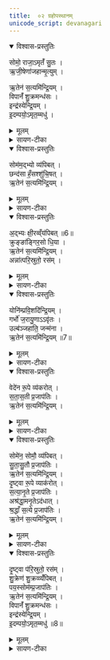```yaml
---
title:  ०२ ग्रहोपस्थानम्
unicode_script: devanagari
---
```



<details open><summary>विश्वास-प्रस्तुतिः</summary>

सोमो॒ राजा॒ऽमृतँ॑ सु॒तः ।  
ऋ॒जी॒षेणा॑जहान्मृ॒त्युम् ।  

ऋ॒तेन॑ स॒त्यमि॑न्द्रि॒यम् ।  
विपानँ॑ शु॒क्रमन्ध॑सः ।  
इन्द्र॑स्येन्द्रि॒यम् ।  
इ॒दम्पयो॒ऽमृत॒म्मधु॑ ।  
</details>

<details><summary>मूलम्</summary>

सोमो॒ राजा॒ऽमृतँ॑ सु॒तः ।  
ऋ॒जी॒षेणा॑जहान्मृ॒त्युम् ।  

ऋ॒तेन॑ स॒त्यमि॑न्द्रि॒यम् ।  
विपानँ॑ शु॒क्रमन्ध॑सः ।  
इन्द्र॑स्येन्द्रि॒यम् ।  
इ॒दम्पयो॒ऽमृत॒म्मधु॑ ।  
</details>

<details><summary>सायण-टीका</summary>

(SB) 1प्रथमे ग्रहा उक्ताः । द्वितीये तदुपस्थानमुच्यते । तत्र प्रथमामृचमाह - अयमभिषुतः सोमो राजा स्वयममृतं पीयूषसमानः यथा पीयूषं पिबतोऽपमृत्युर्नास्त्येवं सोमपस्यापि नापमृत्युरित्यर्थः। तत्रायं हेतुः - ऋजीषेण ईदृक्स्थानीयेन नीरसेन मृत्युमजहात् । ऋजीषे ह्यपमृत्युमजहात् । ऋजीषमपमृत्युप्रापकं रसनिस्सरणेन तस्य परित्यागादपमृत्युहेतुः परित्यक्तः । अतोऽयं ऋतेन यज्ञनिष्पादनेन इन्द्रियं इन्द्रियवृद्धिहेतुः तदेतत्सत्यं शपथं करोमीत्यर्थः । अन्धसोऽन्नरसादपि विपानं विशेषेण पानयोग्यं सोमरसरूपममृतम् । अतः शुक्रं शुद्धं योयमिन्द्रस्तस्यापीन्द्रियवृद्धिकारणमिदम् । किंच - इदं द्रव्यं मधु पयो मधुरं क्षीररूपमत एवामृतरूपम् ॥
</details>

<details open><summary>विश्वास-प्रस्तुतिः</summary>

सोम॑म॒द्भ्यो व्य॑पिबत् ।  
छन्द॑सा हँ॒सश्शु॑चि॒षत् ।  
ऋ॒तेन॑ स॒त्यमि॑न्द्रि॒यम् ।  
</details>

<details><summary>मूलम्</summary>

सोम॑म॒द्भ्यो व्य॑पिबत् ।  
छन्द॑सा हँ॒सश्शु॑चि॒षत् ।  
ऋ॒तेन॑ स॒त्यमि॑न्द्रि॒यम् ।  
</details>

<details><summary>सायण-टीका</summary>

2अथ द्वितीयामाह - शुचौ शुद्धप्रदेशे स्वर्गे सीदतीति शुचिषत् हंसः सर्वप्राणिहृदि स्थितो जीवात्मा तद्रूपधारीन्द्रः छन्दसा स्वेच्छया तमिमं सोममद्भ्यः सकाशाद्विभज्यापिबत् । ऋतेन यज्ञद्वारेणेन्द्रियवृद्धिहेतुस्सोमः तदेतत्सत्यम् । तत्र दृष्टान्तः - यथा लोके क्रुङ् क्रौञ्चपक्षी आङ्गिरसः सर्वाङ्गसंबन्धिसारयुक्तः पुष्टशरीर इत्यर्थः । तादृशो धिया स्वबुद्ध्या क्षीरमद्भ्यो विविच्यापिबत् । क्षीरपात्रे स्वमुखे प्रक्षिप्ते सति मुखगताम्लरससंपर्कात्क्षीरांशो जलांशश्चोभौ विविच्येते । तत्र जलभागं परित्यज्य क्षीरभागमेव पिबति । तद्वदयमिन्द्रोपि सोमरसं जलभागाद्विविच्य पिबति । अतो यज्ञद्वारेणेन्द्रियवृद्धिहेतुस्सोमः तदेतत्सत्यम् ।  
</details>

<details open><summary>विश्वास-प्रस्तुतिः</summary>

अ॒द्भ्यः क्षी॒रव्व्ँय॑पिबत् ॥6॥  
क्रुङ्ङा॑ङ्गिर॒सो धि॒या ।  
ऋ॒तेन॑ स॒त्यमि॑न्द्रि॒यम् ।  
अन्ना॑त्परि॒स्रुतो॒ रस॑म् ।  
</details>

<details><summary>मूलम्</summary>

अ॒द्भ्यः क्षी॒रव्व्ँय॑पिबत् ॥6॥  
क्रुङ्ङा॑ङ्गिर॒सो धि॒या ।  
ऋ॒तेन॑ स॒त्यमि॑न्द्रि॒यम् ।  
अन्ना॑त्परि॒स्रुतो॒ रस॑म् ।  
</details>

<details><summary>सायण-टीका</summary>

तत्रैवान्यो दृष्टान्त उच्यते - यथा क्षत्रं क्षत्रियजातिः ब्रह्मणा प्रौढेन क्षीराज्यादिना योगात् परितः स्रवतीति परिस्रुदन्नं तस्मादन्नात्संपन्नं रसं पिबति । राजादयो हि भोजनकाले प्रभूते क्षीरे वा व्रीह्याद्यन्नं प्रक्षिप्य तदन्नरसोपेतं क्षीरादिकं पिबति । एवमिन्द्रोऽयमपि सारभूतं रसं पिवति । ऋतेनेति पूर्ववत् ॥

  - +++(अतोऽयं ऋतेन यज्ञनिष्पादनेन इन्द्रियं इन्द्रियवृद्धिहेतुः तदेतत्सत्यं शपथं करोमीत्यर्थः । अन्धसोऽन्नरसादपि विपानं विशेषेण पानयोग्यं सोमरसरूपममृतम् । अतः शुक्रं शुद्धं योयमिन्द्रस्तस्यापीन्द्रियवृद्धिकारणमिदम् । किंच - इदं द्रव्यं मधु पयो मधुरं क्षीररूपमत एवामृतरूपम् ॥)+++
</details>

<details open><summary>विश्वास-प्रस्तुतिः</summary>

योनि॑म्प्रवि॒शदि॑न्द्रि॒यम् ।  
गर्भो॑ ज॒रायु॒णाऽऽवृ॑तः ।  
उल्ब॑ञ्जहाति॒ जन्म॑ना ।  
ऋ॒तेन॑ स॒त्यमि॑न्द्रि॒यम् ॥7॥  
</details>

<details><summary>मूलम्</summary>

योनि॑म्प्रवि॒शदि॑न्द्रि॒यम् ।  
गर्भो॑ ज॒रायु॒णाऽऽवृ॑तः ।  
उल्ब॑ञ्जहाति॒ जन्म॑ना ।  
ऋ॒तेन॑ स॒त्यमि॑न्द्रि॒यम् ॥7॥  
</details>

<details><summary>सायण-टीका</summary>

3अथ तृतीयामाह - यथा लोके स्त्रीयोनिं प्रविशत् पुरुषस्येन्द्रियं रेतो मूत्रं च विभज्य परित्यजति । मूत्रस्य बहिस्त्यागः । रेतसो गर्भाशये त्यागः । तद्रेतःपरिणामो जरायुणा वेष्टितो गर्भो भूत्वा स्वकीयेन जन्मना तदावरणरूपमुल्बं जहाति । एवमिन्द्रोऽप्यसारं परित्यज्यैकस्मिन्नपि पात्रे सारमेव स्वीकरोति । ऋतेनेति पूर्ववत् ।  

  - +++(अतोऽयं ऋतेन यज्ञनिष्पादनेन इन्द्रियं इन्द्रियवृद्धिहेतुः तदेतत्सत्यं शपथं करोमीत्यर्थः । अन्धसोऽन्नरसादपि विपानं विशेषेण पानयोग्यं सोमरसरूपममृतम् । अतः शुक्रं शुद्धं योयमिन्द्रस्तस्यापीन्द्रियवृद्धिकारणमिदम् । किंच - इदं द्रव्यं मधु पयो मधुरं क्षीररूपमत एवामृतरूपम् ॥)+++
</details>

<details open><summary>विश्वास-प्रस्तुतिः</summary>

वेदे॑न रू॒पे व्य॑करोत् ।  
स॒ता॒स॒ती प्र॒जाप॑तिः ।  
ऋ॒तेन॑ स॒त्यमि॑न्द्रि॒यम् ।  
</details>

<details><summary>मूलम्</summary>

वेदे॑न रू॒पे व्य॑करोत् ।  
स॒ता॒स॒ती प्र॒जाप॑तिः ।  
ऋ॒तेन॑ स॒त्यमि॑न्द्रि॒यम् ।  
</details>

<details><summary>सायण-टीका</summary>

यथा प्रजापतिरेकरूपेण वेदेन पर्यालोच्य सतासती पृथिव्यादिसद्रूपं शशविषाणाद्यसद्रूपं च विभज्याकरोत् । तथाऽयमिन्द्रः -सारासारविभागं कृतवान् । ऋतेनेति पूर्ववत् ॥

  - +++(अतोऽयं ऋतेन यज्ञनिष्पादनेन इन्द्रियं इन्द्रियवृद्धिहेतुः तदेतत्सत्यं शपथं करोमीत्यर्थः । अन्धसोऽन्नरसादपि विपानं विशेषेण पानयोग्यं सोमरसरूपममृतम् । अतः शुक्रं शुद्धं योयमिन्द्रस्तस्यापीन्द्रियवृद्धिकारणमिदम् । किंच - इदं द्रव्यं मधु पयो मधुरं क्षीररूपमत एवामृतरूपम् ॥)+++
</details>

<details open><summary>विश्वास-प्रस्तुतिः</summary>

सोमे॑न॒ सोमौ॒ व्य॑पिबत् ।  
सु॒ता॒सु॒तौ प्र॒जाप॑तिः ।  
ऋ॒तेन॑ स॒त्यमि॑न्द्रि॒यम् ।  
दृ॒ष्ट्वा रू॒पे व्याक॑रोत् ।  
स॒त्या॒नृ॒ते प्र॒जाप॑तिः ।  
अश्र॑द्धा॒मनृ॒तेऽद॑धात् ।  
श्र॒द्धाँ स॒त्ये प्र॒जाप॑तिः ।  
ऋ॒तेन॑ स॒त्यमि॑न्द्रि॒यम् ।  
</details>

<details><summary>मूलम्</summary>

सोमे॑न॒ सोमौ॒ व्य॑पिबत् ।  
सु॒ता॒सु॒तौ प्र॒जाप॑तिः ।  
ऋ॒तेन॑ स॒त्यमि॑न्द्रि॒यम् ।  
दृ॒ष्ट्वा रू॒पे व्याक॑रोत् ।  
स॒त्या॒नृ॒ते प्र॒जाप॑तिः ।  
अश्र॑द्धा॒मनृ॒तेऽद॑धात् ।  
श्र॒द्धाँ स॒त्ये प्र॒जाप॑तिः ।  
ऋ॒तेन॑ स॒त्यमि॑न्द्रि॒यम् ।  
</details>

<details><summary>सायण-टीका</summary>

4अथ चतुर्थीमाह - प्रजापतिरेकरूपेण सोमद्रव्येण युक्तो रसात्मकोऽयं सोमोऽभिषुतो वल्लयात्मकोऽयं सोमो नाभिषुत इति विभज्य तत्र रसात्मकमेवापिवत् । अत्र प्रजापतिशब्देन प्रजापालकत्वादिन्द्रो विवक्षितः । तत्र विभागे दृष्टान्त उच्यते - यथा प्रजापतिः सत्यवदनमनृतवदनं चेत्येवं वचनस्य द्वे रूपे विशेषेण सृष्टवान् । ततोऽनृते प्रजानामश्रद्धामविश्वासं स्थापितवान् । सत्यवचने तु स प्रजापतिर्विश्वासं स्थापितवान् । एवमयमिन्द्रोऽप्यभिषुतमेव पिबति ॥

   +++(अतोऽयं ऋतेन यज्ञनिष्पादनेन इन्द्रियं इन्द्रियवृद्धिहेतुः तदेतत्सत्यं शपथं करोमीत्यर्थः । )+++
</details>

<details open><summary>विश्वास-प्रस्तुतिः</summary>

दृ॒ष्ट्वा प॑रि॒स्रुतो॒ रस॑म् ।  
शु॒क्रेण॑ शु॒क्रव्व्यँ॑पिबत् ।  
पय॒स्सोम॑म्प्र॒जाप॑तिः ।  
ऋ॒तेन॑ स॒त्यमि॑न्द्रि॒यम् ।  
विपानँ॑ शु॒क्रमन्ध॑सः ।  
इन्द्र॑स्येन्द्रि॒यम् ।  
इ॒दम्पयो॒ऽमृत॒म्मधु॑ ॥8॥  
</details>

<details><summary>मूलम्</summary>

दृ॒ष्ट्वा प॑रि॒स्रुतो॒ रस॑म् ।  
शु॒क्रेण॑ शु॒क्रव्व्यँ॑पिबत् ।  
पय॒स्सोम॑म्प्र॒जाप॑तिः ।  
ऋ॒तेन॑ स॒त्यमि॑न्द्रि॒यम् ।  
विपानँ॑ शु॒क्रमन्ध॑सः ।  
इन्द्र॑स्येन्द्रि॒यम् ।  
इ॒दम्पयो॒ऽमृत॒म्मधु॑ ॥8॥  
</details>

<details><summary>सायण-टीका</summary>

5अथ पञ्चमीमाह - प्रजानां पालकोऽयमिन्द्रः परिस्रुत आलवालस्य परितः श्रयणं कुर्वतो द्रव्यस्य रसं दृष्ट्वा तत्र शुक्रेण शुद्धेन द्रव्यान्तरेण सहितं शुद्धद्रव्यान्तरं पयः सोमं च विशेषेणापिबत् । ऋतेनेत्यादिकं प्रथममन्त्रवद्व्याख्येयम् ।  

  -  +++(अतोऽयं ऋतेन यज्ञनिष्पादनेन इन्द्रियं इन्द्रियवृद्धिहेतुः तदेतत्सत्यं शपथं करोमीत्यर्थः । अन्धसोऽन्नरसादपि विपानं विशेषेण पानयोग्यं सोमरसरूपममृतम् । अतः शुक्रं शुद्धं योयमिन्द्रस्तस्यापीन्द्रियवृद्धिकारणमिदम् । किंच - इदं द्रव्यं मधु पयो मधुरं क्षीररूपमत एवामृतरूपम् ॥)+++

तैरेतैः पञ्चभिर्मन्त्रैरुपस्थानं कुर्यात् ॥

इति तैतिरीयब्राह्मणभाष्ये द्वितीयाष्टके षष्ठप्रपाठके द्वितीयोऽनुवाकः ॥  

</details>

